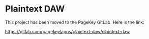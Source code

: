 # Plaintext DAW

This project has been moved to the PageKey GitLab. Here is the link:

https://gitlab.com/pagekey/apps/plaintext-daw/plaintext-daw
